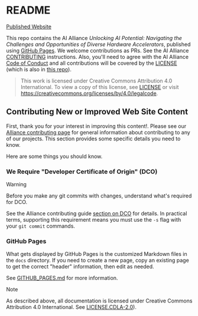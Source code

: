 # README

[Published Website](https://the-ai-alliance.github.io/ai-accelerator-software-ecosystem-guide/)

This repo contains the AI Alliance _Unlocking AI Potential: Navigating the Challenges and Opportunities of Diverse Hardware Accelerators_, published using [GitHub Pages](https://pages.github.com/). We welcome contributions as PRs. See the AI Alliance [CONTRIBUTING](https://github.com/The-AI-Alliance/community/blob/main/CONTRIBUTING.md) instructions. Also, you'll need to agree with the AI Alliance [Code of Conduct](https://github.com/The-AI-Alliance/community/blob/main/CODE_OF_CONDUCT.md) and all contributions will be covered by the [LICENSE](https://github.com/The-AI-Alliance/community/blob/main/LICENSE) (which is also in [this repo](LICENSE)).

> This work is licensed under Creative Commons Attribution 4.0 International. To view a copy of this license, see [LICENSE](LICENSE) or visit https://creativecommons.org/licenses/by/4.0/legalcode.

## Contributing New or Improved Web Site Content

First, thank you for your interest in improving this content!. Please see our [Alliance contributing page](https://github.com/The-AI-Alliance/community/) for general information about contributing to any of our projects. This section provides some specific details you need to know.

Here are some things you should know.

### We Require "Developer Certificate of Origin" (DCO)

> [!WARNING]
> Before you make any git commits with changes, understand what's required for DCO.

See the Alliance contributing guide [section on DCO](https://github.com/The-AI-Alliance/community/blob/main/CONTRIBUTING.md#developer-certificate-of-origin) for details. In practical terms, supporting this requirement means you must use the `-s` flag with your `git commit` commands.

### GitHub Pages

What gets displayed by GitHub Pages is the customized Markdown files in the `docs` directory. If you need to create a new page, copy an existing page to get the correct "header" information, then edit as needed.

See [GITHUB_PAGES.md](GITHUB_PAGES.md) for more information.

> [!NOTE]
> As described above, all documentation is licensed under Creative Commons Attribution 4.0 International. See [LICENSE.CDLA-2.0](LICENSE.CDLA-2.0)).
